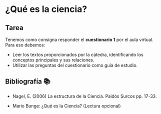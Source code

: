# ¿Qué es la ciencia?

## Tarea
Tenemos como consigna responder el **cuestionario 1** por el aula virtual. Para eso debemos: 
- Leer los textos proporcionados por la cátedra, identificando los conceptos principales y sus relaciones.
- Utilizar las preguntas del cuestionario como guía de estudio.

## Bibliografía 📚

- Nagel, E. (2006) La estructura de la Ciencia. Paidós Surcos pp. 17-33.

- Mario Bunge: ¿Qué es la Ciencia? (Lectura opcional)

